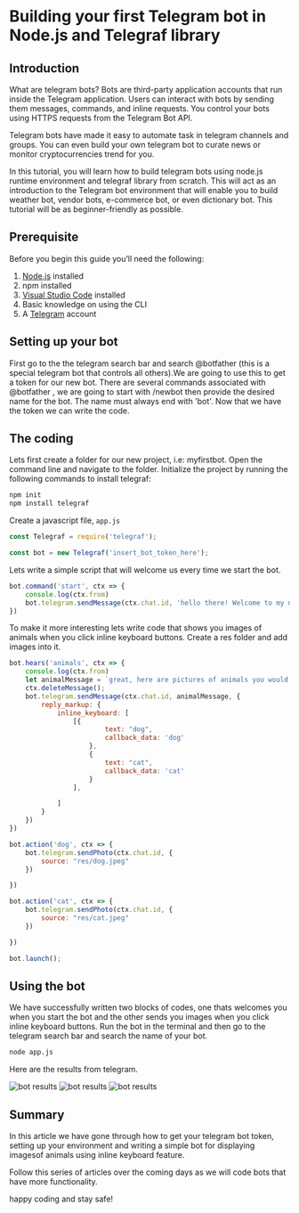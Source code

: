 
# Building your first Telegram bot in Node.js and Telegraf library 

## Introduction

What are telegram bots? Bots are third-party application accounts that run inside the Telegram application. Users can interact with bots by sending them messages, commands, and inline requests. You control your bots using HTTPS requests from the Telegram Bot API.

Telegram bots have made it easy to automate task in telegram channels and groups. You can even build your own telegram bot to curate news or monitor cryptocurrencies trend for you. 

In this tutorial, you will learn how to build telegram bots using node.js runtime environment and telegraf library from scratch. This will act as an introduction to the Telegram bot environment that will enable you to build weather bot, vendor bots, e-commerce bot, or even dictionary bot. This tutorial will be as beginner-friendly as possible.

## Prerequisite
Before you begin this guide you’ll need the following:

1. [Node.js](https://nodejs.org/en/download/) installed
2. npm installed
3. [Visual Studio Code](https://code.visualstudio.com/download) installed
4. Basic knowledge on using the CLI
5. A [Telegram](https://telegram.org/) account 

## Setting up your bot

First go to the the telegram search bar and search @botfather (this is a special telegram bot that controls all others).We are going to use this to get a token for our new bot. There are several commands associated with @botfather , we are going to start with /newbot then provide the desired name for the bot. The name must always end with 'bot'. Now that we have the token we can write the code.

## The coding
Lets first create a folder for our new project, i.e: myfirstbot. Open the command line and navigate to the folder. Initialize the project by running the following commands to install telegraf:

```bash
npm init
npm install telegraf
```

Create a javascript file, `app.js`
 
```javascript
const Telegraf = require('telegraf');

const bot = new Telegraf('insert_bot_token_here');
```  

Lets write a simple script that will welcome us every time we start the bot.

```javascript
bot.command('start', ctx => {
    console.log(ctx.from)
    bot.telegram.sendMessage(ctx.chat.id, 'hello there! Welcome to my new telegram bot.', {})
})
```

To make it more interesting lets write code that shows you images of animals when you click inline keyboard buttons. Create a res folder and add images into it.

```javascript
bot.hears('animals', ctx => {
    console.log(ctx.from)
    let animalMessage = `great, here are pictures of animals you would love`;
    ctx.deleteMessage();
    bot.telegram.sendMessage(ctx.chat.id, animalMessage, {
        reply_markup: {
            inline_keyboard: [
                [{
                        text: "dog",
                        callback_data: 'dog'
                    },
                    {
                        text: "cat",
                        callback_data: 'cat'
                    }
                ],

            ]
        }
    })
})

bot.action('dog', ctx => {
    bot.telegram.sendPhoto(ctx.chat.id, {
        source: "res/dog.jpeg"
    })

})

bot.action('cat', ctx => {
    bot.telegram.sendPhoto(ctx.chat.id, {
        source: "res/cat.jpeg"
    })

})

bot.launch();
```

## Using the bot

We have successfully written two blocks of codes, one thats welcomes you when you start the bot and the other sends you images when you click inline keyboard buttons. Run the bot in the terminal and then go to the telegram search bar and search the name of your bot.

```bash
node app.js
```

Here are the results from telegram.

![bot results](image1.jpg)
![bot results](image2.jpg)
![bot results](image3.jpg)

## Summary

In this article we have gone through how to get your telegram bot token, setting up your environment and writing a simple bot for displaying imagesof animals using inline keyboard feature.

Follow this series of articles over the coming days as we will code bots that have more functionality.

happy coding and stay safe!




